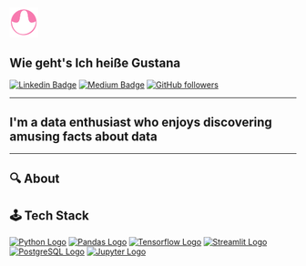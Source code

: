 <img src="assets/my logo.png" alt="drawing" width="10%"/>

## Wie geht's Ich heiße Gustana

[![Linkedin Badge](https://img.shields.io/badge/-Gustana-blue?style=flat-square&logo=Linkedin&logoColor=white&link=https://www.linkedin.com/in/gustana/)](https://www.linkedin.com/in/gustana/) [![Medium Badge](https://img.shields.io/badge/-@gustana9-000?style=socialpla&labelColor=000000&logo=Medium&link=https://medium.com/@gustana9/)](https://medium.com/@gustana9/) [![GitHub followers](https://img.shields.io/github/followers/gustana?label=Follow&style=social)](https://github.com/gustana/?tab=follow)

-------

## **I'm a data enthusiast who enjoys discovering amusing facts about data**

-------

## 🔍 About

## 🕹️ Tech Stack
[![Python Logo](https://img.shields.io/badge/python-grey?logo=python&style=for-the-badge)](#) [![Pandas Logo](https://img.shields.io/badge/pandas-purple?logo=pandas&style=for-the-badge)](#) [![Tensorflow Logo](https://img.shields.io/badge/tensorflow-white?logo=tensorflow&style=for-the-badge)](#) [![Streamlit Logo](https://img.shields.io/badge/streamlit-white?logo=streamlit&style=for-the-badge)](#) [![PostgreSQL Logo](https://img.shields.io/badge/postgresql-f7e4d5?logo=postgresql&style=for-the-badge)](#) [![Jupyter Logo](https://img.shields.io/badge/jupyter-black?logo=jupyter&style=for-the-badge)](#)